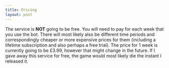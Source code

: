 ```yaml
---
title: Pricing
layout: post
---
```


The service is **NOT** going to be free. You will need to pay for each week that you use the bot. There will most likely also be different time periods and correspondingly cheaper or more expensive prices for them (including a lifetime subscription and also perhaps a free trial). The price for 1 week is currently going to be £3.99, however that might change in the future. If I gave away this service for free, the game would most likely die the instant I released it.